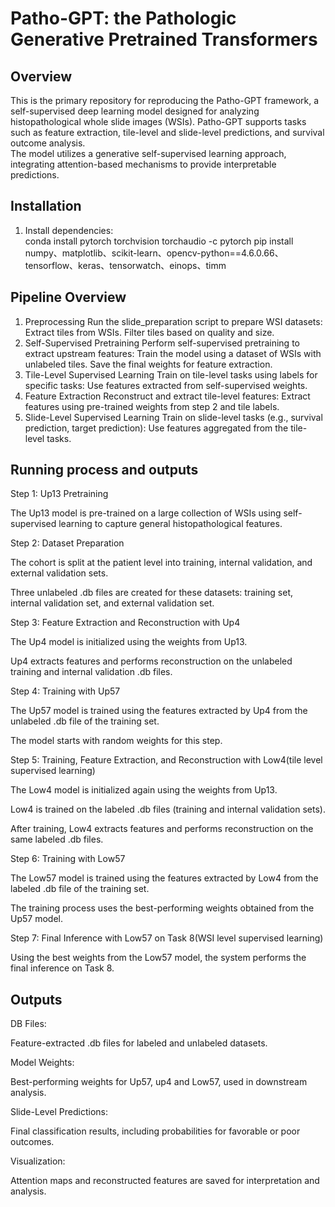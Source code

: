 # Patho-GPT: the Pathologic Generative Pretrained Transformers
## **Overview**
This is the primary repository for reproducing the Patho-GPT framework, a self-supervised deep learning model designed for analyzing histopathological whole slide images (WSIs). Patho-GPT supports tasks such as feature extraction, tile-level and slide-level predictions, and survival outcome analysis.  
The model utilizes a generative self-supervised learning approach, integrating attention-based mechanisms to provide interpretable predictions.
## **Installation**
1. Install dependencies:  
conda install pytorch torchvision torchaudio -c pytorch
pip install numpy、matplotlib、scikit-learn、opencv-python==4.6.0.66、tensorflow、keras、tensorwatch、einops、timm
## **Pipeline Overview**
1. Preprocessing
Run the slide_preparation script to prepare WSI datasets:
 Extract tiles from WSIs.
 Filter tiles based on quality and size.
2. Self-Supervised Pretraining
Perform self-supervised pretraining to extract upstream features:
 Train the model using a dataset of WSIs with unlabeled tiles.
 Save the final weights for feature extraction.
3. Tile-Level Supervised Learning
Train on tile-level tasks using labels for specific tasks:
 Use features extracted from self-supervised weights.
4. Feature Extraction
Reconstruct and extract tile-level features:
 Extract features using pre-trained weights from step 2 and tile labels.
5. Slide-Level Supervised Learning
Train on slide-level tasks (e.g., survival prediction, target prediction):
 Use features aggregated from the tile-level tasks.
## **Running process and outputs**
Step 1: Up13 Pretraining

  The Up13 model is pre-trained on a large collection of WSIs using self-supervised learning to capture general histopathological features.

Step 2: Dataset Preparation

  The cohort is split at the patient level into training, internal validation, and external validation sets.

  Three unlabeled .db files are created for these datasets: training set, internal validation set, and external validation set.

Step 3: Feature Extraction and Reconstruction with Up4

  The Up4 model is initialized using the weights from Up13.

  Up4 extracts features and performs reconstruction on the unlabeled training and internal validation .db files.

Step 4: Training with Up57

  The Up57 model is trained using the features extracted by Up4 from the unlabeled .db file of the training set.

  The model starts with random weights for this step.

Step 5: Training, Feature Extraction, and Reconstruction with Low4(tile level supervised learning)

  The Low4 model is initialized again using the weights from Up13.

  Low4 is trained on the labeled .db files (training and internal validation sets).

  After training, Low4 extracts features and performs reconstruction on the same labeled .db files.

Step 6: Training with Low57

  The Low57 model is trained using the features extracted by Low4 from the labeled .db file of the training set.

  The training process uses the best-performing weights obtained from the Up57 model.

Step 7: Final Inference with Low57 on Task 8(WSI level supervised learning)

  Using the best weights from the Low57 model, the system performs the final inference on Task 8.
## **Outputs**
DB Files:

  Feature-extracted .db files for labeled and unlabeled datasets.

Model Weights:

  Best-performing weights for Up57, up4 and Low57, used in downstream analysis.

Slide-Level Predictions:

  Final classification results, including probabilities for favorable or poor outcomes.

Visualization:

  Attention maps and reconstructed features are saved for interpretation and analysis.
